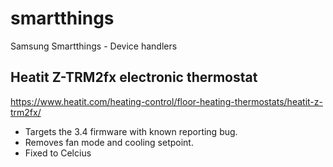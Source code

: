 # smartthings
Samsung Smartthings - Device handlers

## Heatit Z-TRM2fx electronic thermostat
https://www.heatit.com/heating-control/floor-heating-thermostats/heatit-z-trm2fx/

- Targets the 3.4 firmware with known reporting bug.
- Removes fan mode and cooling setpoint.
- Fixed to Celcius
